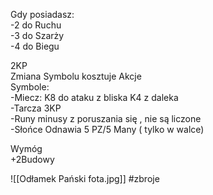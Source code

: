 Gdy posiadasz:  
-2 do Ruchu  
-3 do Szarży  
-4 do Biegu

2KP  
Zmiana Symbolu kosztuje Akcje  
Symbole:  
-Miecz: K8 do ataku z bliska K4 z daleka  
-Tarcza 3KP  
-Runy minusy z poruszania się , nie są liczone  
-Słońce Odnawia 5 PZ/5 Many ( tylko w walce)

Wymóg  
+2Budowy

![[Odłamek Pański fota.jpg]]
#zbroje

